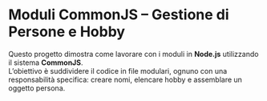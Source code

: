# Moduli CommonJS – Gestione di Persone e Hobby

Questo progetto dimostra come lavorare con i moduli in **Node.js** utilizzando il sistema **CommonJS**.  
L’obiettivo è suddividere il codice in file modulari, ognuno con una responsabilità specifica: creare nomi, elencare hobby e assemblare un oggetto persona.



